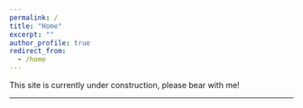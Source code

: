 ```yaml
---
permalink: /
title: "Home"
excerpt: ""
author_profile: true
redirect_from: 
  - /home
---
```


This site is currently under construction, please bear with me! 


<!-- 
-->




---

